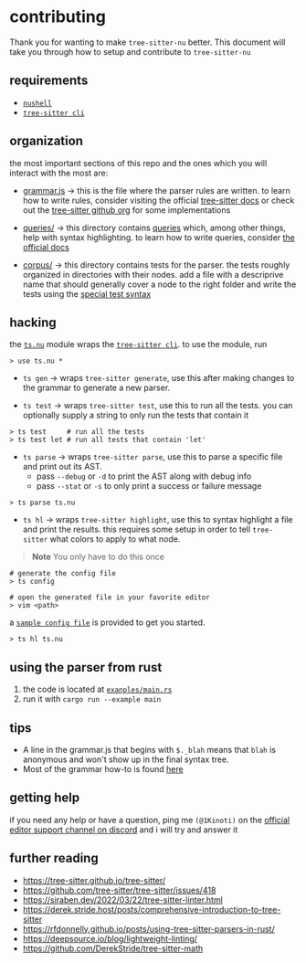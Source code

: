 # contributing

Thank you for wanting to make `tree-sitter-nu` better. This document
will take you through how to setup and contribute to `tree-sitter-nu`

## requirements

- [`nushell`][001]
- [`tree-sitter cli`][002]

## organization
the most important sections of this repo and the ones which you will
interact with the most are:

- [grammar.js][101] -> this is the file where the parser rules are
written. to learn how to write rules, consider visiting the official
[tree-sitter docs][003] or check out the [tree-sitter github org][004]
for some implementations

- [queries/][102] -> this directory contains [queries][005] which, among
other things, help with syntax highlighting. to learn how to write queries,
consider [the official docs][005]

- [corpus/][103] -> this directory contains tests for the parser. the tests
roughly organized in directories with their nodes. add a file with a descriprive
name that should generally cover a node to the right folder and write the
tests using the [special test syntax][006]

## hacking
the [`ts.nu`][104] module wraps the [`tree-sitter cli`][002]. to use the module, run

```nu
> use ts.nu * 
```

- `ts gen`   -> wraps `tree-sitter generate`, use this after making changes
to the grammar to generate a new parser. 

- `ts test`  -> wraps `tree-sitter test`, use this to run all the tests. you
can optionally supply a string to only run the tests that contain it

```nu
> ts test     # run all the tests
> ts test let # run all tests that contain 'let'
```

- `ts parse` -> wraps `tree-sitter parse`, use this to parse a specific file
and print out its AST. 
  - pass `--debug` or `-d` to print the AST along with debug info
  - pass `--stat` or `-s` to only print a success or failure message

```nu
> ts parse ts.nu
```

- `ts hl`    -> wraps `tree-sitter highlight`, use this to syntax highlight
a file and print the results. this requires some setup in order to tell `tree-sitter`
what colors to apply to what node.

> **Note**
> You only have to do this once

```nu
# generate the config file
> ts config

# open the generated file in your favorite editor
> vim <path> 
```

a [`sample config file`][105] is provided to get you started.

```
> ts hl ts.nu
```

## using the parser from rust
1. the code is located at [`exanples/main.rs`][106]
2. run it with `cargo run --example main`

## tips
- A line in the grammar.js that begins with `$._blah` means that `blah` is anonymous and won't show up in the final syntax tree.
- Most of the grammar how-to is found [here](https://tree-sitter.github.io/tree-sitter/creating-parsers#the-grammar-dsl)


## getting help

if you need any help or have a question, ping me `(@1Kinoti)` on the
[official editor support channel on discord][007] and i will try and answer it

## further reading

- https://tree-sitter.github.io/tree-sitter/
- https://github.com/tree-sitter/tree-sitter/issues/418
- https://siraben.dev/2022/03/22/tree-sitter-linter.html
- https://derek.stride.host/posts/comprehensive-introduction-to-tree-sitter
- https://rfdonnelly.github.io/posts/using-tree-sitter-parsers-in-rust/
- https://deepsource.io/blog/lightweight-linting/
- https://github.com/DerekStride/tree-sitter-math

<!--External Links-->
[001]: https://github.com/nushell/nushell "nushell"
[002]: https://tree-sitter.github.io/tree-sitter/creating-parsers#installation "installation"
[003]: https://tree-sitter.github.io/tree-sitter/creating-parsers#writing-the-grammar "writing grammar"
[004]: https://github.com/tree-sitter "tree-sitter organization"
[005]: https://tree-sitter.github.io/tree-sitter/using-parsers#pattern-matching-with-queries "writing queries"
[006]: https://tree-sitter.github.io/tree-sitter/creating-parsers#command-test "writing tests"
[007]: https://discord.com/channels/601130461678272522/1066353495638278194 "editor support channel"

<!--Internal Links-->
[101]: ./grammar.js
[102]: ./queries/
[103]: ./corpus/
[104]: ./ts.nu
[105]: ./resources/sample-config.json
[106]: ./examples/main.rs
